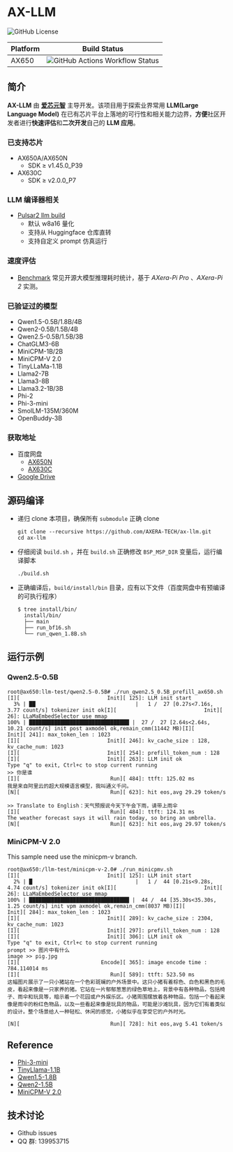 # AX-LLM

![GitHub License](https://img.shields.io/github/license/AXERA-TECH/ax-llm)

| Platform | Build Status |
| -------- | ------------ |
| AX650    | ![GitHub Actions Workflow Status](https://img.shields.io/github/actions/workflow/status/AXERA-TECH/ax-llm/build_650.yml)|

## 简介

**AX-LLM** 由 **[爱芯元智](https://www.axera-tech.com/)** 主导开发。该项目用于探索业界常用 **LLM(Large Language Model)** 在已有芯片平台上落地的可行性和相关能力边界，**方便**社区开发者进行**快速评估**和**二次开发**自己的 **LLM 应用**。

### 已支持芯片

- AX650A/AX650N
  - SDK ≥ v1.45.0_P39
- AX630C
  - SDK ≥ v2.0.0_P7

### LLM 编译器相关

- [Pulsar2 llm build](https://pulsar2-docs.readthedocs.io/zh-cn/latest/appendix/build_llm.html)
  - 默认 w8a16 量化
  - 支持从 Huggingface 仓库直转
  - 支持自定义 prompt 仿真运行

### 速度评估

- [Benchmark](benchmark/) 常见开源大模型推理耗时统计，基于 *AXera-Pi Pro* 、*AXera-Pi 2* 实测。

### 已验证过的模型

- Qwen1.5-0.5B/1.8B/4B
- Qwen2-0.5B/1.5B/4B
- Qwen2.5-0.5B/1.5B/3B
- ChatGLM3-6B
- MiniCPM-1B/2B
- MiniCPM-V 2.0
- TinyLLaMa-1.1B
- Llama2-7B
- Llama3-8B
- Llama3.2-1B/3B
- Phi-2
- Phi-3-mini
- SmolLM-135M/360M
- OpenBuddy-3B

### 获取地址

- 百度网盘
  - [AX650N](https://pan.baidu.com/s/1_LG-sPKnLS_LTWF3Cmcr7A?pwd=ph0e)
  - [AX630C](https://pan.baidu.com/s/1X0aJTQM0bl8wsraspHnDUw?pwd=ifg5)
- [Google Drive](https://drive.google.com/drive/folders/1i8xdD2PWDlueouds6F1dhMc72n3v_aER?usp=sharing)

## 源码编译

- 递归 clone 本项目，确保所有 `submodule` 正确 clone
    ```shell
    git clone --recursive https://github.com/AXERA-TECH/ax-llm.git
    cd ax-llm
    ```
- 仔细阅读 `build.sh` ，并在 `build.sh` 正确修改 `BSP_MSP_DIR` 变量后，运行编译脚本
    ```shell
    ./build.sh
    ```
- 正确编译后，`build/install/bin` 目录，应有以下文件（百度网盘中有预编译的可执行程序）
  ```
  $ tree install/bin/
    install/bin/
    ├── main
    ├── run_bf16.sh
    └── run_qwen_1.8B.sh
  ```
  
## 运行示例

### Qwen2.5-0.5B

```shell
root@ax650:llm-test/qwen2.5-0.5B# ./run_qwen2.5_0.5B_prefill_ax650.sh
[I][                            Init][ 125]: LLM init start
  3% | ██                                |   1 /  27 [0.27s<7.16s, 3.77 count/s] tokenizer init ok[I][                            Init][  26]: LLaMaEmbedSelector use mmap
100% | ████████████████████████████████ |  27 /  27 [2.64s<2.64s, 10.21 count/s] init post axmodel ok,remain_cmm(11442 MB)[I][                            Init][ 241]: max_token_len : 1023
[I][                            Init][ 246]: kv_cache_size : 128, kv_cache_num: 1023
[I][                            Init][ 254]: prefill_token_num : 128
[I][                            Init][ 263]: LLM init ok
Type "q" to exit, Ctrl+c to stop current running
>> 你是谁
[I][                             Run][ 484]: ttft: 125.02 ms
我是来自阿里云的超大规模语言模型，我叫通义千问。
[N][                             Run][ 623]: hit eos,avg 29.29 token/s

>> Translate to English：天气预报说今天下午会下雨，请带上雨伞
[I][                             Run][ 484]: ttft: 124.31 ms
The weather forecast says it will rain today, so bring an umbrella.
[N][                             Run][ 623]: hit eos,avg 29.97 token/s
```

### MiniCPM-V 2.0
This sample need use the minicpm-v branch.
```shell
root@ax650:/llm-test/minicpm-v-2.0# ./run_minicpmv.sh
[I][                            Init][ 125]: LLM init start
  2% | █                                 |   1 /  44 [0.21s<9.28s, 4.74 count/s] tokenizer init ok[I][                            Init][  26]: LLaMaEmbedSelector use mmap
100% | ████████████████████████████████ |  44 /  44 [35.30s<35.30s, 1.25 count/s] init vpm axmodel ok,remain_cmm(8037 MB)[I][                            Init][ 284]: max_token_len : 1023
[I][                            Init][ 289]: kv_cache_size : 2304, kv_cache_num: 1023
[I][                            Init][ 297]: prefill_token_num : 128
[I][                            Init][ 306]: LLM init ok
Type "q" to exit, Ctrl+c to stop current running
prompt >> 图片中有什么
image >> pig.jpg
[I][                          Encode][ 365]: image encode time : 784.114014 ms
[I][                             Run][ 589]: ttft: 523.50 ms
这幅图片展示了一只小猪站在一个色彩斑斓的户外场景中。这只小猪有着棕色、白色和黑色的毛皮，看起来像是一只家养的猪。它站在一片郁郁葱葱的绿色草地上，背景中有各种物品，包括椅子、雨伞和玩具等，暗示着一个花园或户外娱乐区。小猪周围摆放着各种物品，包括一个看起来像是雨伞的粉红色物品，以及一些看起来像是玩具的物品，可能是沙滩玩具，因为它们有着类似的设计。整个场景给人一种轻松、休闲的感觉，小猪似乎在享受它的户外时光。

[N][                             Run][ 728]: hit eos,avg 5.41 token/s
```

## Reference

- [Phi-3-mini](https://huggingface.co/microsoft/Phi-3-mini-4k-instruct)
- [TinyLlama-1.1B](https://huggingface.co/TinyLlama/TinyLlama-1.1B-Chat-v1.0)
- [Qwen1.5-1.8B](https://huggingface.co/Qwen/Qwen1.5-1.8B-Chat)
- [Qwen2-1.5B](https://huggingface.co/Qwen/Qwen2-1.5B)
- [MiniCPM-V 2.0](https://huggingface.co/openbmb/MiniCPM-V-2)

## 技术讨论

- Github issues
- QQ 群: 139953715

